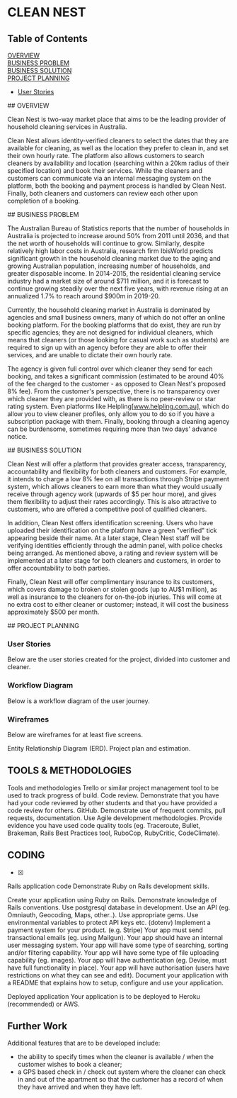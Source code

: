 # CLEAN NEST

## Table of Contents

[OVERVIEW](#overview)  
[BUSINESS PROBLEM](#businessproblem)   
[BUSINESS SOLUTION](#businesssolution)  
[PROJECT PLANNING](#businesssolution)
* [User Stories](#userstories)


<a name="overview"/>
## OVERVIEW
</a>

Clean Nest is two-way market place that aims to be the leading provider of household cleaning services in Australia.

Clean Nest allows identity-verified cleaners to select the dates that they are available for cleaning, as well as the location they prefer to clean in, and set their own hourly rate. The platform also allows customers to search cleaners by availability and location (searching within a 20km radius of their specified location) and book their services. While the cleaners and customers can communicate via an internal messaging system on the platform, both the booking and payment process is handled by Clean Nest. Finally, both cleaners and customers can review each other upon completion of a booking.

<a name="businessproblem"/>
## BUSINESS PROBLEM
</a>

The Australian Bureau of Statistics reports that the number of households in Australia is projected to increase around 50% from 2011 until 2036, and that the net worth of households will continue to grow. Similarly, despite relatively high labor costs in Australia, research firm IbisWorld predicts significant growth in the household cleaning market due to the aging and growing Australian population, increasing number of households, and greater disposable income. In 2014-2015, the residential cleaning service industry had a market size of around $711 million, and it is forecast to continue growing steadily over the next five years, with revenue rising at an annualized 1.7% to reach around $900m in 2019-20.

Currently, the household cleaning market in Australia is dominated by agencies and small business owners, many of which do not offer an online booking platform. For the booking platforms that do exist, they are run by specific agencies; they are not designed for individual cleaners, which means that cleaners (or those looking for casual work such as students) are required to sign up with an agency before they are able to offer their services, and are unable to dictate their own hourly rate.

The agency is given full control over which cleaner they send for each booking, and takes a significant commission (estimated to be around 40% of the fee charged to the customer - as opposed to Clean Nest's proposed 8% fee). From the customer's perspective, there is no transparency over which cleaner they are provided with, as there is no peer-review or star rating system. Even platforms like Helpling[www.helpling.com.au], which do allow you to view cleaner profiles, only allow you to do so if you have a subscription package with them. Finally, booking through a cleaning agency can be burdensome, sometimes requiring more than two days' advance notice.


<a name="businesssolution"/>
## BUSINESS SOLUTION
</a>

Clean Nest will offer a platform that provides greater access, transparency, accountability and flexibility for both cleaners and customers. For example, it intends to charge a low 8% fee on all transactions through Stripe payment system, which allows cleaners to earn more than what they would usually receive through agency work (upwards of $5 per hour more), and gives them flexibility to adjust their rates accordingly. This is also attractive to customers, who are offered a competitive pool of qualified cleaners.

In addition, Clean Nest offers identification screening. Users who have uploaded their identification on the platform have a green "verified" tick appearing beside their name. At a later stage, Clean Nest staff will be verifying identities efficiently through the admin panel, with police checks being arranged. As mentioned above, a rating and review system will be implemented at a later stage for both cleaners and customers, in order to offer accountability to both parties.

Finally, Clean Nest will offer complimentary insurance to its customers, which covers damage to broken or stolen goods (up to AU$1 million), as well as insurance to the cleaners for on-the-job injuries. This will come at no extra cost to either cleaner or customer; instead, it will cost the business approximately $500 per month.

<a name="projectplanning"/>
## PROJECT PLANNING
</a>

### User Stories

Below are the user stories created for the project, divided into customer and cleaner.

### Workflow Diagram

Below is a workflow diagram of the user journey.

### Wireframes

Below are wireframes for at least five screens.


Entity Relationship Diagram (ERD).
Project plan and estimation.


## TOOLS & METHODOLOGIES

Tools and methodologies
Trello or similar project management tool to be used to track progress of build.
Code review. Demonstrate that you have had your code reviewed by other students and that you have provided a code review for others.
GitHub. Demonstrate use of frequent commits, pull requests, documentation.
Use Agile development methodologies.
Provide evidence you have used code quality tools (eg. Traceroute, Bullet, Brakeman, Rails Best Practices tool, RuboCop, RubyCritic, CodeClimate).


## CODING


- [x]


Rails application code
Demonstrate Ruby on Rails development skills.

Create your application using Ruby on Rails.
Demonstrate knowledge of Rails conventions.
Use postgresql database in development.
Use an API (eg. Omniauth, Geocoding, Maps, other..).
Use appropriate gems.
Use environmental variables to protect API keys etc. (dotenv)
Implement a payment system for your product. (e.g. Stripe)
Your app must send transactional emails (eg. using Mailgun).
Your app should have an internal user messaging system.
Your app will have some type of searching, sorting and/or filtering capability.
Your app will have some type of file uploading capability (eg. images).
Your app will have authentication (eg. Devise, must have full functionality in place).
Your app will have authorisation (users have restrictions on what they can see and edit).
Document your application with a README that explains how to setup, configure and use your application.

Deployed application
Your application is to be deployed to Heroku (recommended) or AWS.

## Further Work


Additional features that are to be developed include:

- the ability to specify times when the cleaner is available / when the customer wishes to book a cleaner;
- a GPS based check in / check out system where the cleaner can check in and out of the apartment so that the customer has a record of when they have arrived and when they have left.
